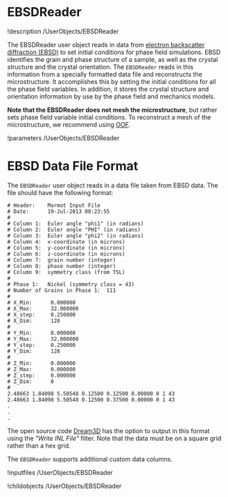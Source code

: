 # EBSDReader

!description /UserObjects/EBSDReader

The EBSDReader user object reads in data from [electron backscatter diffraction (EBSD)](https://en.wikipedia.org/wiki/Electron_backscatter_diffraction)
to set initial conditions for phase field simulations. EBSD identifies the grain and
phase structure of a sample, as well as the crystal structure and the crystal orientation.
The `EBSDReader` reads in this information from a specially formatted data file and
reconstructs the microstructure. It accomplishes this by setting the initial conditions
for all the phase field variables. In addition, it stores the crystal structure and
orientation information by use by the phase field and mechanics models.

**Note that the EBSDReader does not mesh the microstructure**, but rather sets phase
field variable initial conditions. To reconstruct a mesh of the microstructure,
we recommend using [OOF](http://www.ctcms.nist.gov/oof/).

!parameters /UserObjects/EBSDReader

# EBSD Data File Format

The `EBSDReader` user object reads in a data file taken from EBSD data. The file
should have the following format:

```
# Header:    Marmot Input File
# Date:      19-Jul-2013 00:23:55
#
# Column 1:  Euler angle "phi1" (in radians)
# Column 2:  Euler angle "PHI" (in radians)
# Column 3:  Euler angle "phi2" (in radians)
# Column 4:  x-coordinate (in microns)
# Column 5:  y-coordinate (in microns)
# Column 6:  z-coordinate (in microns)
# Column 7:  grain number (integer)
# Column 8:  phase number (integer)
# Column 9:  symmetry class (from TSL)
#
# Phase 1:   Nickel (symmetry class = 43)
# Number of Grains in Phase 1:  111
#
# X_Min:      0.000000
# X_Max:      32.000000
# X_step:     0.250000
# X_Dim:      128
#
# Y_Min:      0.000000
# Y_Max:      32.000000
# Y_step:     0.250000
# Y_Dim:      128
#
# Z_Min:      0.000000
# Z_Max:      0.000000
# Z_step:     0.000000
# Z_Dim:      0
#
2.48663 1.84098 5.50548 0.12500 0.12500 0.00000 0 1 43
2.48663 1.84098 5.50548 0.12500 0.37500 0.00000 0 1 43
.
.
.
```

The open source code [Dream3D](http://dream3d.bluequartz.net/) has the option to
output in this format using the _"Write INL File"_ filter. Note that the data must
be on a square grid rather than a hex grid.

The `EBSDReader` supports additional custom data columns.

!inputfiles /UserObjects/EBSDReader

!childobjects /UserObjects/EBSDReader

